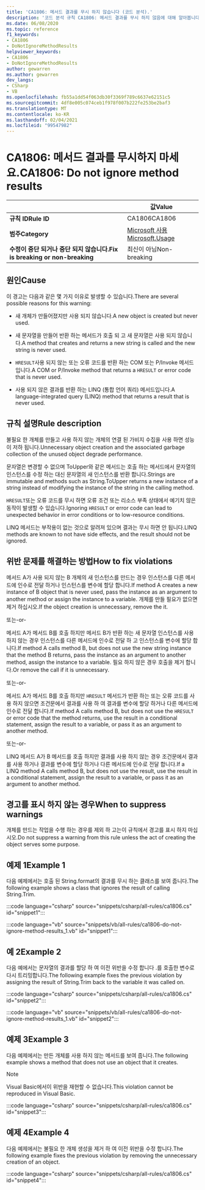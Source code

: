 ```yaml
---
title: 'CA1806: 메서드 결과를 무시 하지 않습니다 (코드 분석).'
description: '코드 분석 규칙 CA1806: 메서드 결과를 무시 하지 않음에 대해 알아봅니다.'
ms.date: 06/08/2020
ms.topic: reference
f1_keywords:
- CA1806
- DoNotIgnoreMethodResults
helpviewer_keywords:
- CA1806
- DoNotIgnoreMethodResults
author: gewarren
ms.author: gewarren
dev_langs:
- CSharp
- VB
ms.openlocfilehash: fb55a1dd54f063db30f3369f789c6637e62151c5
ms.sourcegitcommit: 4df8e005c074ceb1f978f007b222fe253be2baf3
ms.translationtype: MT
ms.contentlocale: ko-KR
ms.lasthandoff: 02/04/2021
ms.locfileid: "99547982"
---
```

# <a name="ca1806-do-not-ignore-method-results"></a><span data-ttu-id="6e1eb-103">CA1806: 메서드 결과를 무시하지 마세요.</span><span class="sxs-lookup"><span data-stu-id="6e1eb-103">CA1806: Do not ignore method results</span></span>

| | <span data-ttu-id="6e1eb-104">값</span><span class="sxs-lookup"><span data-stu-id="6e1eb-104">Value</span></span> |
|-|-|
| <span data-ttu-id="6e1eb-105">**규칙 ID**</span><span class="sxs-lookup"><span data-stu-id="6e1eb-105">**Rule ID**</span></span> |<span data-ttu-id="6e1eb-106">CA1806</span><span class="sxs-lookup"><span data-stu-id="6e1eb-106">CA1806</span></span>|
| <span data-ttu-id="6e1eb-107">**범주**</span><span class="sxs-lookup"><span data-stu-id="6e1eb-107">**Category**</span></span> |[<span data-ttu-id="6e1eb-108">Microsoft 사용</span><span class="sxs-lookup"><span data-stu-id="6e1eb-108">Microsoft.Usage</span></span>](usage-warnings.md)|
| <span data-ttu-id="6e1eb-109">**수정이 중단 되거나 중단 되지 않습니다.**</span><span class="sxs-lookup"><span data-stu-id="6e1eb-109">**Fix is breaking or non-breaking**</span></span> |<span data-ttu-id="6e1eb-110">최신이 아님</span><span class="sxs-lookup"><span data-stu-id="6e1eb-110">Non-breaking</span></span>|

## <a name="cause"></a><span data-ttu-id="6e1eb-111">원인</span><span class="sxs-lookup"><span data-stu-id="6e1eb-111">Cause</span></span>

<span data-ttu-id="6e1eb-112">이 경고는 다음과 같은 몇 가지 이유로 발생할 수 있습니다.</span><span class="sxs-lookup"><span data-stu-id="6e1eb-112">There are several possible reasons for this warning:</span></span>

- <span data-ttu-id="6e1eb-113">새 개체가 만들어졌지만 사용 되지 않습니다.</span><span class="sxs-lookup"><span data-stu-id="6e1eb-113">A new object is created but never used.</span></span>

- <span data-ttu-id="6e1eb-114">새 문자열을 만들어 반환 하는 메서드가 호출 되 고 새 문자열은 사용 되지 않습니다.</span><span class="sxs-lookup"><span data-stu-id="6e1eb-114">A method that creates and returns a new string is called and the new string is never used.</span></span>

- <span data-ttu-id="6e1eb-115">`HRESULT`사용 되지 않는 또는 오류 코드를 반환 하는 COM 또는 P/Invoke 메서드입니다.</span><span class="sxs-lookup"><span data-stu-id="6e1eb-115">A COM or P/Invoke method that returns a `HRESULT` or error code that is never used.</span></span>

- <span data-ttu-id="6e1eb-116">사용 되지 않은 결과를 반환 하는 LINQ (통합 언어 쿼리) 메서드입니다.</span><span class="sxs-lookup"><span data-stu-id="6e1eb-116">A language-integrated query (LINQ) method that returns a result that is never used.</span></span>

## <a name="rule-description"></a><span data-ttu-id="6e1eb-117">규칙 설명</span><span class="sxs-lookup"><span data-stu-id="6e1eb-117">Rule description</span></span>

<span data-ttu-id="6e1eb-118">불필요 한 개체를 만들고 사용 하지 않는 개체의 연결 된 가비지 수집을 사용 하면 성능이 저하 됩니다.</span><span class="sxs-lookup"><span data-stu-id="6e1eb-118">Unnecessary object creation and the associated garbage collection of the unused object degrade performance.</span></span>

<span data-ttu-id="6e1eb-119">문자열은 변경할 수 없으며 ToUpper와 같은 메서드는 호출 하는 메서드에서 문자열의 인스턴스를 수정 하는 대신 문자열의 새 인스턴스를 반환 합니다.</span><span class="sxs-lookup"><span data-stu-id="6e1eb-119">Strings are immutable and methods such as String.ToUpper returns a new instance of a string instead of modifying the instance of the string in the calling method.</span></span>

<span data-ttu-id="6e1eb-120">`HRESULT`또는 오류 코드를 무시 하면 오류 조건 또는 리소스 부족 상태에서 예기치 않은 동작이 발생할 수 있습니다.</span><span class="sxs-lookup"><span data-stu-id="6e1eb-120">Ignoring `HRESULT` or error code can lead to unexpected behavior in error conditions or to low-resource conditions.</span></span>

<span data-ttu-id="6e1eb-121">LINQ 메서드는 부작용이 없는 것으로 알려져 있으며 결과는 무시 하면 안 됩니다.</span><span class="sxs-lookup"><span data-stu-id="6e1eb-121">LINQ methods are known to not have side effects, and the result should not be ignored.</span></span>

## <a name="how-to-fix-violations"></a><span data-ttu-id="6e1eb-122">위반 문제를 해결하는 방법</span><span class="sxs-lookup"><span data-stu-id="6e1eb-122">How to fix violations</span></span>

<span data-ttu-id="6e1eb-123">메서드 A가 사용 되지 않는 B 개체의 새 인스턴스를 만드는 경우 인스턴스를 다른 메서드에 인수로 전달 하거나 인스턴스를 변수에 할당 합니다.</span><span class="sxs-lookup"><span data-stu-id="6e1eb-123">If method A creates a new instance of B object that is never used, pass the instance as an argument to another method or assign the instance to a variable.</span></span> <span data-ttu-id="6e1eb-124">개체를 만들 필요가 없으면 제거 하십시오.</span><span class="sxs-lookup"><span data-stu-id="6e1eb-124">If the object creation is unnecessary, remove the it.</span></span>

<span data-ttu-id="6e1eb-125">또는</span><span class="sxs-lookup"><span data-stu-id="6e1eb-125">-or-</span></span>

<span data-ttu-id="6e1eb-126">메서드 A가 메서드 B를 호출 하지만 메서드 B가 반환 하는 새 문자열 인스턴스를 사용 하지 않는 경우 인스턴스를 다른 메서드에 인수로 전달 하 고 인스턴스를 변수에 할당 합니다.</span><span class="sxs-lookup"><span data-stu-id="6e1eb-126">If method A calls method B, but does not use the new string instance that the method B returns, pass the instance as an argument to another method, assign the instance to a variable.</span></span> <span data-ttu-id="6e1eb-127">필요 하지 않은 경우 호출을 제거 합니다.</span><span class="sxs-lookup"><span data-stu-id="6e1eb-127">Or remove the call if it is unnecessary.</span></span>

<span data-ttu-id="6e1eb-128">또는</span><span class="sxs-lookup"><span data-stu-id="6e1eb-128">-or-</span></span>

<span data-ttu-id="6e1eb-129">메서드 A가 메서드 B를 호출 하지만 `HRESULT` 메서드가 반환 하는 또는 오류 코드를 사용 하지 않으면 조건문에서 결과를 사용 하 여 결과를 변수에 할당 하거나 다른 메서드에 인수로 전달 합니다.</span><span class="sxs-lookup"><span data-stu-id="6e1eb-129">If method A calls method B, but does not use the `HRESULT` or error code that the method returns, use the result in a conditional statement, assign the result to a variable, or pass it as an argument to another method.</span></span>

<span data-ttu-id="6e1eb-130">또는</span><span class="sxs-lookup"><span data-stu-id="6e1eb-130">-or-</span></span>

<span data-ttu-id="6e1eb-131">LINQ 메서드 A가 B 메서드를 호출 하지만 결과를 사용 하지 않는 경우 조건문에서 결과를 사용 하거나 결과를 변수에 할당 하거나 다른 메서드에 인수로 전달 합니다.</span><span class="sxs-lookup"><span data-stu-id="6e1eb-131">If a LINQ method A calls method B, but does not use the result, use the result in a conditional statement, assign the result to a variable, or pass it as an argument to another method.</span></span>

## <a name="when-to-suppress-warnings"></a><span data-ttu-id="6e1eb-132">경고를 표시 하지 않는 경우</span><span class="sxs-lookup"><span data-stu-id="6e1eb-132">When to suppress warnings</span></span>

<span data-ttu-id="6e1eb-133">개체를 만드는 작업을 수행 하는 경우를 제외 하 고는이 규칙에서 경고를 표시 하지 마십시오.</span><span class="sxs-lookup"><span data-stu-id="6e1eb-133">Do not suppress a warning from this rule unless the act of creating the object serves some purpose.</span></span>

## <a name="example-1"></a><span data-ttu-id="6e1eb-134">예제 1</span><span class="sxs-lookup"><span data-stu-id="6e1eb-134">Example 1</span></span>

<span data-ttu-id="6e1eb-135">다음 예제에서는 호출 된 String.format의 결과를 무시 하는 클래스를 보여 줍니다.</span><span class="sxs-lookup"><span data-stu-id="6e1eb-135">The following example shows a class that ignores the result of calling String.Trim.</span></span>

:::code language="csharp" source="snippets/csharp/all-rules/ca1806.cs" id="snippet1":::

:::code language="vb" source="snippets/vb/all-rules/ca1806-do-not-ignore-method-results_1.vb" id="snippet1":::

## <a name="example-2"></a><span data-ttu-id="6e1eb-136">예 2</span><span class="sxs-lookup"><span data-stu-id="6e1eb-136">Example 2</span></span>

<span data-ttu-id="6e1eb-137">다음 예에서는 문자열의 결과를 할당 하 여 이전 위반을 수정 합니다 .를 호출한 변수로 다시 트리밍합니다.</span><span class="sxs-lookup"><span data-stu-id="6e1eb-137">The following example fixes the previous violation by assigning the result of String.Trim back to the variable it was called on.</span></span>

:::code language="csharp" source="snippets/csharp/all-rules/ca1806.cs" id="snippet2":::

:::code language="vb" source="snippets/vb/all-rules/ca1806-do-not-ignore-method-results_1.vb" id="snippet2":::

## <a name="example-3"></a><span data-ttu-id="6e1eb-138">예제 3</span><span class="sxs-lookup"><span data-stu-id="6e1eb-138">Example 3</span></span>

<span data-ttu-id="6e1eb-139">다음 예제에서는 만든 개체를 사용 하지 않는 메서드를 보여 줍니다.</span><span class="sxs-lookup"><span data-stu-id="6e1eb-139">The following example shows a method that does not use an object that it creates.</span></span>

> [!NOTE]
> <span data-ttu-id="6e1eb-140">Visual Basic에서이 위반을 재현할 수 없습니다.</span><span class="sxs-lookup"><span data-stu-id="6e1eb-140">This violation cannot be reproduced in Visual Basic.</span></span>

:::code language="csharp" source="snippets/csharp/all-rules/ca1806.cs" id="snippet3":::

## <a name="example-4"></a><span data-ttu-id="6e1eb-141">예제 4</span><span class="sxs-lookup"><span data-stu-id="6e1eb-141">Example 4</span></span>

<span data-ttu-id="6e1eb-142">다음 예제에서는 불필요 한 개체 생성을 제거 하 여 이전 위반을 수정 합니다.</span><span class="sxs-lookup"><span data-stu-id="6e1eb-142">The following example fixes the previous violation by removing the unnecessary creation of an object.</span></span>

:::code language="csharp" source="snippets/csharp/all-rules/ca1806.cs" id="snippet4":::

<!-- Examples don't exist for the following...

The following example shows a method that ignores the error code that the native method GetShortPathName returns.

The following example fixes the previous violation by checking the error code and throwing an exception when the call fails.
-->
